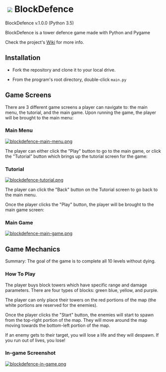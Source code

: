 # <img src="http://s33.postimg.org/azs8d275r/logo.png" hspace="7" >BlockDefence</img>

BlockDefence v.1.0.0 (Python 3.5)

BlockDefence is a tower defence game made with Python and Pygame

Check the project's [Wiki](https://github.com/Kwistech/BlockDefence/wiki) for more info.

## Installation ##

+ Fork the repository and clone it to your local drive.

+ From the program's root directory, double-click `main.py`


## Game Screens ##

There are 3 different game screens a player can navigate to: the main menu, the tutorial, and the main game. Upon running the game, the player will be brought to the main menu:

### Main Menu ###

[![blockdefence-main-menu.png](https://s4.postimg.org/7e2vrfqxp/blockdefence-main-menu.png)](https://postimg.org/image/r8oxdk655/)

The player can either click the "Play" button to go to the main game, or click the "Tutorial" button which brings up the tutorial screen for the game:

### Tutorial ###

[![blockdefence-tutorial.png](https://s1.postimg.org/456mnjwjz/blockdefence-tutorial.png)](https://postimg.org/image/81jyjjhjf/)

The player can click the "Back" button on the Tutorial screen to go back to the main menu. 

Once the player clicks the "Play" button, the player will be brought to the main game screen:

### Main Game ###

[![blockdefence-main-game.png](https://s28.postimg.org/c9fcgsqod/blockdefence-main-game.png)](https://postimg.org/image/h82uvbuh5/)

## Game Mechanics ##

Summary: The goal of the game is to complete all 10 levels without dying. 

### How To Play ##

The player buys block towers which have specific range and damage parameters. There are four types of blocks: green blue, yellow, and purple.

The player can only place their towers on the red portions of the map (the white portions are reserved for the enemies).

Once the player clicks the "Start" button, the enemies will start to spawn from the top-right portion of the map. They will move around the map moving towards the bottom-left portion of the map.

If an enemy gets to their target, you will lose a life and they will despawn. If you run out of lives, you lose!

### In-game Screenshot ###

[![blockdefence-in-game.png](https://s7.postimg.org/e54dgsyzv/blockdefence-in-game.png)](https://postimg.org/image/hbyx0fjfr/)

